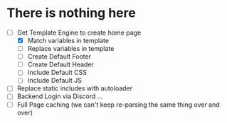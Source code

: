 # There is nothing here

- [ ] Get Template Engine to create home page
    - [X] Match variables in template
    - [ ] Replace variables in template
    - [ ] Create Default Footer
    - [ ] Create Default Header
    - [ ] Include Default CSS
    - [ ] Include Default JS
- [ ] Replace static includes with autoloader
- [ ] Backend Login via Discord
...
- [ ] Full Page caching (we can't keep re-parsing the same thing over and over)
